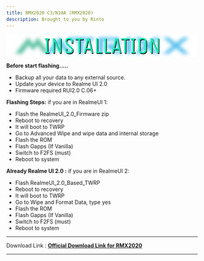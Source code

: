 ```yaml
---
title: RMX2020 C3/N10A (RMX2020)
description: Brought to you by Rinto
---
```

<a href="#"><img align="center" img src="/assets/installation.png" /></a>

**Before start flashing.....**
- Backup all your data to any external source. 
- Update your device to Realme UI 2.0
- Firmware required RUI2.0 C.06+

**Flashing Steps:**
 if you are in RealmeUI 1:
- Flash the RealmeUI_2.0_Firmware zip
- Reboot to recovery
- It will boot to TWRP 
- Go to Advanced Wipe and wipe data and internal storage
- Flash the ROM
- Flash Gapps (If Vanilla)
- Switch to F2FS (must)
- Reboot to system

**Already Realme UI 2.0 :**
if you are in RealmeUI 2:
- Flash RealmeUI_2.0_Based_TWRP
- Reboot to recovery
- It will boot to TWRP 
- Go to Wipe and Format Data, type yes
- Flash the ROM
- Flash Gapps (If Vanilla)
- Switch to F2FS (must)
- Reboot to system

----
Download Link : [**Official Download Link for RMX2020**](https://sourceforge.net/projects/projectmatrixx/files/Android-14/RMX2020/)

----

